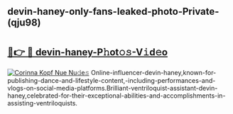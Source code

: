 ## devin-haney-only-fans​-leaked-photo​-Private-(qju98)


# <h2><a href="https://mediaupload.pro?title=devin-haney&ref=git">🔗👉 🔴 devin-haney-P𝚑ot𝚘𝚜-V𝚒d𝚎o</a></h2>

[![Corinna Kopf Nue Nu𝚍e𝚜](https://i.imgur.com/0qMVB7G.gif)](https://mediaupload.pro?title=devin-haney&ref=git)
Online-influencer-devin-haney,known-for-publishing-dance-and-lifestyle-content,-including-performances-and-vlogs-on-social-media-platforms.Brilliant-ventriloquist-assistant-devin-haney,celebrated-for-their-exceptional-abilities-and-accomplishments-in-assisting-ventriloquists.  